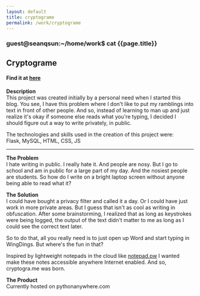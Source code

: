 ```yaml
---
layout: default
title: cryptograme
permalink: /work/cryptograme
---
```


### guest@seanqsun:~/home/work$ cat {{page.title}} 

## Cryptograme

#### Find it at <a class="link1" href="http://cryptogra.me">here</a>

**Description**  
This project was created initially by a personal need when I started this blog. You see, I have this problem where I don't like to put my ramblings into text in front of other people. And so, instead of learning to man up and just realize it's okay if someone else reads what you're typing, I decided I should figure out a way to write privately, in public.

The technologies and skills used in the creation of this project were:  
Flask, MySQL, HTML, CSS, JS

<hr>

**The Problem**  
I hate writing in public. I really hate it. And people are nosy.
But I go to school and am in public for a large part of my day. And the nosiest people are students. So how do I write on a bright laptop screen without anyone being able to read what it?

**The Solution**  
I could have bought a privacy filter and called it a day. Or I could have just work in more private areas. But I guess that isn't as cool as writing in obfuscation. After some brainstorming, I realized that as long as keystrokes were being logged, the output of the text didn't matter to me as long as I could see the correct text later.  

So to do that, all you really need is to just open up Word and start typing in WingDings. But where's the fun in that?

Inspired by lightweight notepads in the cloud like <a class="link1" href="http://notepad.pw">notepad.pw</a> I wanted make these notes accessible anywhere Internet enabled. And so, cryptogra.me was born. 

**The Product**  
Currently hosted on pythonanywhere.com
